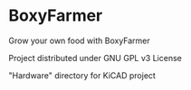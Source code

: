 # BoxyFarmer
Grow your own food with BoxyFarmer

Project distributed under GNU GPL v3 License

"Hardware" directory for KiCAD project

